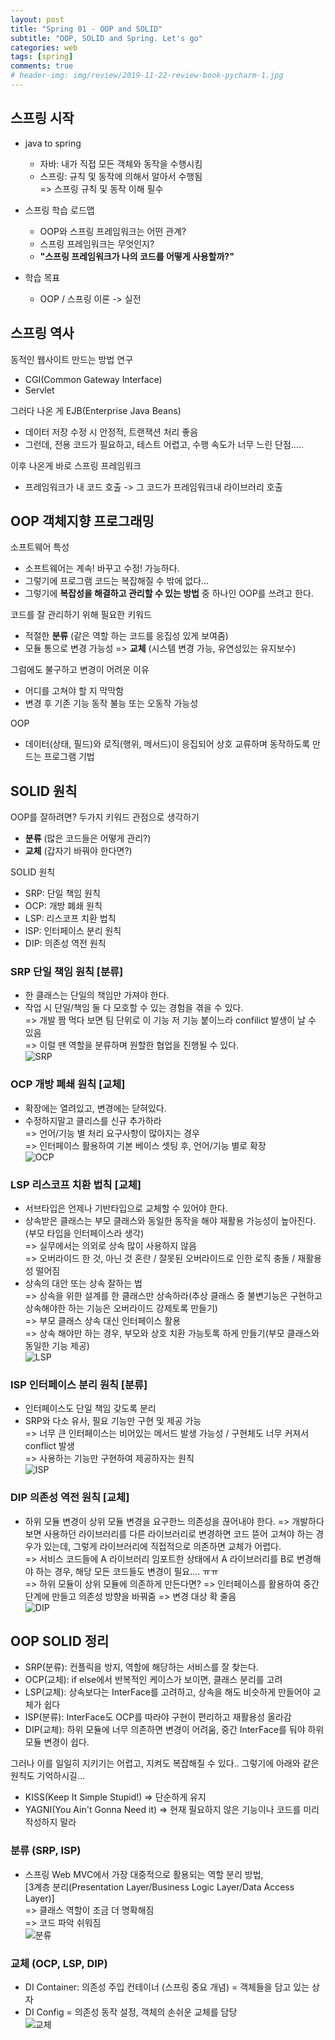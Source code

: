 ```yaml
---  
layout: post  
title: "Spring 01 - OOP and SOLID"  
subtitle: "OOP, SOLID and Spring. Let's go"  
categories: web  
tags: [spring]   
comments: true  
# header-img: img/review/2019-11-22-review-book-pycharm-1.jpg  
---  
```

  
## 스프링 시작  
- java to spring
  - 자바: 내가 직접 모든 객체와 동작을 수행시킴
  - 스프링: 규칙 및 동작에 의해서 알아서 수행됨  
  => 스프링 규칙 및 동작 이해 필수

- 스프링 학습 로드맵
  - OOP와 스프링 프레임워크는 어떤 관계?
  - 스프링 프레임워크는 무엇인지?
  - **"스프링 프레임워크가 나의 코드를 어떻게 사용할까?"**
  
- 학습 목표
  - OOP / 스프링 이론 -> 실전
  
## 스프링 역사

동적인 웹사이트 만드는 방법 연구
- CGI(Common Gateway Interface)
- Servlet
  
그러다 나온 게 EJB(Enterprise Java Beans)
- 데이터 저장 수정 시 안정적, 트랜잭션 처리 좋음
- 그런데, 전용 코드가 필요하고, 테스트 어렵고, 수행 속도가 너무 느린 단점.....
  
이후 나온게 바로 스프링 프레임워크
- 프레임워크가 내 코드 호출 -> 그 코드가 프레임워크내 라이브러리 호출

## OOP 객체지향 프로그래밍

소프트웨어 특성
- 소프트웨어는 계속! 바꾸고 수정! 가능하다.
- 그렇기에 프로그램 코드는 복잡해질 수 밖에 없다...
- 그렇기에 **복잡성을 해결하고 관리할 수 있는 방법** 중 하나인 OOP를 쓰려고 한다.

코드를 잘 관리하기 위해 필요한 키워드
- 적절한 **분류** (같은 역할 하는 코드를 응집성 있게 보여줌)
- 모듈 통으로 변경 가능성 => **교체** (시스템 변경 가능, 유연성있는 유지보수)

그럼에도 불구하고 변경이 어려운 이유
- 어디를 고쳐야 할 지 막막함
- 변경 후 기존 기능 동작 불능 또는 오동작 가능성

OOP
- 데이터(상태, 필드)와 로직(행위, 메서드)이 응집되어 상호 교류하며 동작하도록 만드는 프로그램 기법

## SOLID 원칙
OOP를 잘하려면? 두가지 키워드 관점으로 생각하기
- **분류** (많은 코드들은 어떻게 관리?)
- **교체** (갑자기 바꿔야 한다면?)

SOLID 원칙
- SRP: 단일 책임 원칙
- OCP: 개방 폐쇄 원칙
- LSP: 리스코프 치환 법칙
- ISP: 인터페이스 분리 원칙
- DIP: 의존성 역전 원칙

### SRP 단일 책임 원칙 [분류]
- 한 클래스는 단일의 책임만 가져야 한다.
- 작업 시 단일/책임 둘 다 모호할 수 있는 경험을 겪을 수 있다.  
=> 개발 짬 먹다 보면 팀 단위로 이 기능 저 기능 붙이느라 confilict 발생이 날 수 있음  
=> 이럴 땐 역할을 분류하며 원할한 협업을 진행될 수 있다.  
![SRP](https://zzangkkmin.github.io/assets/img/postImages/2024-08-11-web-spring-01-SRP.png)  

### OCP 개방 폐쇄 원칙 [교체]
- 확장에는 열려있고, 변경에는 닫혀있다. 
- 수정하지말고 클리스를 신규 추가하라  
=> 언어/기능 별 처리 요구사항이 많아지는 경우  
=> 인터페이스 활용하여 기본 베이스 셋팅 후, 언어/기능 별로 확장  
![OCP](https://zzangkkmin.github.io/assets/img/postImages/2024-08-11-web-spring-02-OCP.png)  

### LSP 리스코프 치환 법칙 [교체]
- 서브타입은 언제나 기반타입으로 교체할 수 있어야 한다. 
- 상속받은 클래스는 부모 클래스와 동일한 동작을 해야 재활용 가능성이 높아진다. (부모 타입을 인터페이스라 생각)  
=> 실무에서는 의외로 상속 많이 사용하지 않음  
=> 오버라이드 한 것, 아닌 것 혼란 / 잘못된 오버라이드로 인한 로직 충돌 / 재활용성 떨어짐  
- 상속의 대안 또는 상속 잘하는 법  
=> 상속을 위한 설계를 한 클래스만 상속하라(추상 클래스 중 불변기능은 구현하고 상속해야한 하는 기능은 오버라이드 강제토록 만들기)  
=> 부모 클래스 상속 대신 인터페이스 활용  
=> 상속 해야만 하는 경우, 부모와 상호 치환 가능토록 하게 만들기(부모 클래스와 동일한 기능 제공)  
![LSP](https://zzangkkmin.github.io/assets/img/postImages/2024-08-11-web-spring-03-LSP.png)  

### ISP 인터페이스 분리 원칙 [분류]
- 인터페이스도 단일 책임 갖도록 분리 
- SRP와 다소 유사, 필요 기능만 구현 및 제공 가능  
=> 너무 큰 인터페이스는 비어있는 메서드 발생 가능성 / 구현체도 너무 커져서 conflict 발생  
=> 사용하는 기능만 구현하여 제공하자는 원칙  
![ISP](https://zzangkkmin.github.io/assets/img/postImages/2024-08-11-web-spring-04-ISP.png)  

### DIP 의존성 역전 원칙 [교체]  
- 하위 모듈 변경이 상위 모듈 변경을 요구한느 의존성을 끊어내야 한다. 
=> 개발하다 보면 사용하던 라이브러리를 다른 라이브러리로 변경하면 코드 뜯어 고쳐야 하는 경우가 있는데, 그렇게 라이브러리에 직접적으로 의존하면 교체가 어렵다.  
=> 서비스 코드들에 A 라이브러리 임포트한 상태에서 A 라이브러리를 B로 변경해야 하는 경우, 해당 모든 코드들도 변경이 필요.... ㅠㅠ  
=> 하위 모듈이 상위 모듈에 의존하게 만든다면? => 인터페이스를 활용하여 중간 단계에 만들고 의존성 방향을 바꿔줌 => 변경 대상 확 줄음  
![DIP](https://zzangkkmin.github.io/assets/img/postImages/2024-08-11-web-spring-05-DIP.png)  

## OOP SOLID 정리
- SRP(분류): 컨플릭을 방지, 역할에 해당하는 서비스를 잘 찾는다.  
- OCP(교체): if else에서 반복적인 케이스가 보이면, 클래스 분리를 고려
- LSP(교체): 상속보다는 InterFace를 고려하고, 상속을 해도 비슷하게 만들어야 교체가 쉽다
- ISP(분류): InterFace도 OCP를 따라야 구현이 편리하고 재활용성 올라감
- DIP(교체): 하위 모듈에 너무 의존하면 변경이 어려움, 중간 InterFace를 둬야 하위 모듈 변경이 쉽다.

그러나 이를 일일히 지키기는 어렵고, 지켜도 복잡해질 수 있다.. 그렇기에 아래와 같은 원칙도 기억하시길...
- KISS(Keep It Simple Stupid!) => 단순하게 유지
- YAGNI(You Ain't Gonna Need it) => 현재 필요하지 않은 기능이나 코드를 미리 작성하지 말라

### 분류 (SRP, ISP)
- 스프링 Web MVC에서 가장 대중적으로 활용되는 역할 분리 방법,  
 [3계층 분리(Presentation Layer/Business Logic Layer/Data Access Layer)]  
  => 클래스 역할이 조금 더 명확해짐  
  => 코드 파악 쉬워짐  
![분류](https://zzangkkmin.github.io/assets/img/postImages/2024-08-11-web-spring-06-Classify.png)  


### 교체 (OCP, LSP, DIP)
- DI Container: 의존성 주입 컨테이너 (스프링 중요 개념) = 객체들을 담고 있는 상자
- DI Config = 의존성 동작 설정, 객체의 손쉬운 교체를 담당  
![교체](https://zzangkkmin.github.io/assets/img/postImages/2024-08-11-web-spring-07-Replace.png)  
